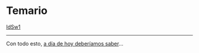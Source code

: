 # Temario

[IdSw1](https://github.com/mmasias/IdSw1/blob/main/README.md)

---

Con todo esto, [a día de hoy deberíamos saber](aDiaDeHoy.md)...
